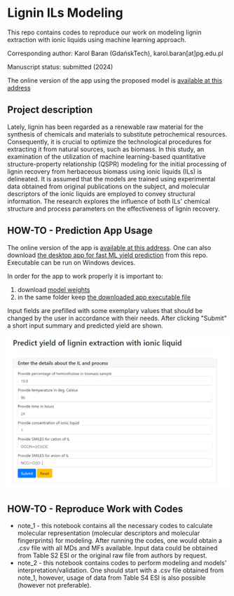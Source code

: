 # Lignin ILs Modeling
 
This repo contains codes to reproduce our work on modeling lignin extraction with ionic liquids using machine learning approach.

Corresponding author: Karol Baran (GdańskTech), karol.baran[at]pg.edu.pl

Manuscript status: submitted (2024)

The online version of the app using the proposed model is [available at this address](https://labilspg.pythonanywhere.com/)

## Project description
Lately, lignin has been regarded as a renewable raw material for the synthesis of chemicals and materials to substitute petrochemical resources. Consequently, it is crucial to optimize the technological procedures for extracting it from natural sources, such as biomass. In this study, an examination of the utilization of machine learning-based quantitative structure-property relationship (QSPR) modeling for the initial processing of lignin recovery from herbaceous biomass using ionic liquids (ILs) is delineated. It is assumed that the models are trained using experimental data obtained from original publications on the subject, and molecular descriptors of the ionic liquids are employed to convey structural information. The research explores the influence of both ILs' chemical structure and process parameters on the effectiveness of lignin recovery. 

## HOW-TO - Prediction App Usage
The online version of the app is [available at this address](https://labilspg.pythonanywhere.com/). One can also download [the desktop app for fast ML yield prediction](https://github.com/kbarn411/Lignin-ILs-Modeling/releases/tag/v1.0) from this repo. Executable can be run on Windows devices.

In order for the app to work properly it is important to:
1. download [model weights](https://github.com/kbarn411/Lignin-ILs-Modeling/blob/main/app/xgb_model.joblib)
1. in the same folder keep [the downloaded app executable file](https://github.com/kbarn411/Lignin-ILs-Modeling/releases/tag/v1.0)

Input fields are prefilled with some exemplary values that should be changed by the user in accordance with their needs. After clicking "Submit" a short input summary and predicted yield are shown. 

![app1](img/imgapp1.png)

## HOW-TO - Reproduce Work with Codes
- note_1 - this notebook contains all the necessary codes to calculate molecular representation (molecular descriptors and molecular fingerprints) for modeling. After running the codes, one would obtain a .csv file with all MDs and MFs available. Input data could be obtained from Table S2 ESI or the original raw file from authors by request.
- note_2 - this notebook contains codes to perform modeling and models' interpretation/validation. One should start with a .csv file obtained from note_1, however, usage of data from Table S4 ESI is also possible (however not preferable).

